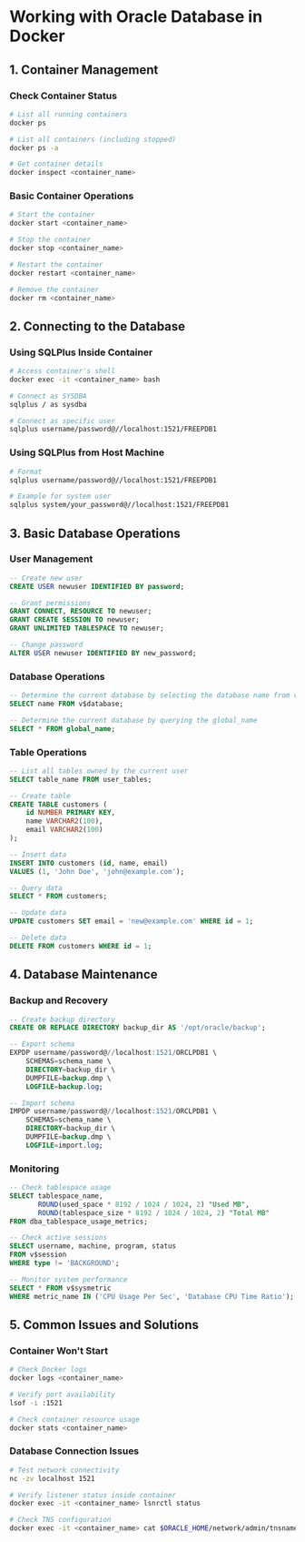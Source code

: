 # Working with Oracle Database in Docker

## 1. Container Management

### Check Container Status
```bash
# List all running containers
docker ps

# List all containers (including stopped)
docker ps -a

# Get container details
docker inspect <container_name>
```

### Basic Container Operations
```bash
# Start the container
docker start <container_name>

# Stop the container
docker stop <container_name>

# Restart the container
docker restart <container_name>

# Remove the container
docker rm <container_name>
```

## 2. Connecting to the Database

### Using SQLPlus Inside Container
```bash
# Access container's shell
docker exec -it <container_name> bash

# Connect as SYSDBA
sqlplus / as sysdba

# Connect as specific user
sqlplus username/password@//localhost:1521/FREEPDB1
```

### Using SQLPlus from Host Machine
```bash
# Format
sqlplus username/password@//localhost:1521/FREEPDB1

# Example for system user
sqlplus system/your_password@//localhost:1521/FREEPDB1
```

## 3. Basic Database Operations

### User Management
```sql
-- Create new user
CREATE USER newuser IDENTIFIED BY password;

-- Grant permissions
GRANT CONNECT, RESOURCE TO newuser;
GRANT CREATE SESSION TO newuser;
GRANT UNLIMITED TABLESPACE TO newuser;

-- Change password
ALTER USER newuser IDENTIFIED BY new_password;
```

### Database Operations

```sql
-- Determine the current database by selecting the database name from v$database
SELECT name FROM v$database;

-- Determine the current database by querying the global_name
SELECT * FROM global_name;
```

### Table Operations
```sql
-- List all tables owned by the current user
SELECT table_name FROM user_tables;

-- Create table
CREATE TABLE customers (
    id NUMBER PRIMARY KEY,
    name VARCHAR2(100),
    email VARCHAR2(100)
);

-- Insert data
INSERT INTO customers (id, name, email) 
VALUES (1, 'John Doe', 'john@example.com');

-- Query data
SELECT * FROM customers;

-- Update data
UPDATE customers SET email = 'new@example.com' WHERE id = 1;

-- Delete data
DELETE FROM customers WHERE id = 1;
```

## 4. Database Maintenance

### Backup and Recovery
```sql
-- Create backup directory
CREATE OR REPLACE DIRECTORY backup_dir AS '/opt/oracle/backup';

-- Export schema
EXPDP username/password@//localhost:1521/ORCLPDB1 \
    SCHEMAS=schema_name \
    DIRECTORY=backup_dir \
    DUMPFILE=backup.dmp \
    LOGFILE=backup.log;

-- Import schema
IMPDP username/password@//localhost:1521/ORCLPDB1 \
    SCHEMAS=schema_name \
    DIRECTORY=backup_dir \
    DUMPFILE=backup.dmp \
    LOGFILE=import.log;
```

### Monitoring
```sql
-- Check tablespace usage
SELECT tablespace_name,
       ROUND(used_space * 8192 / 1024 / 1024, 2) "Used MB",
       ROUND(tablespace_size * 8192 / 1024 / 1024, 2) "Total MB"
FROM dba_tablespace_usage_metrics;

-- Check active sessions
SELECT username, machine, program, status
FROM v$session
WHERE type != 'BACKGROUND';

-- Monitor system performance
SELECT * FROM v$sysmetric
WHERE metric_name IN ('CPU Usage Per Sec', 'Database CPU Time Ratio');
```

## 5. Common Issues and Solutions

### Container Won't Start
```bash
# Check Docker logs
docker logs <container_name>

# Verify port availability
lsof -i :1521

# Check container resource usage
docker stats <container_name>
```

### Database Connection Issues
```bash
# Test network connectivity
nc -zv localhost 1521

# Verify listener status inside container
docker exec -it <container_name> lsnrctl status

# Check TNS configuration
docker exec -it <container_name> cat $ORACLE_HOME/network/admin/tnsnames.ora
```